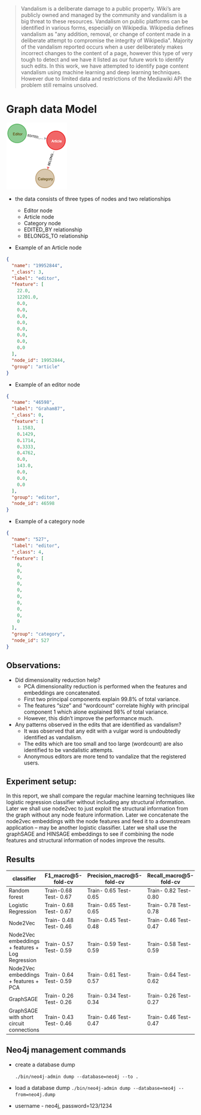 > Vandalism is a deliberate damage to a public property. Wiki’s are publicly owned and managed by the community and vandalism is a big threat to these resources. Vandalism on public platforms can be identified in various forms, especially on Wikipedia. Wikipedia defines vandalism as "any addition, removal, or change of content made in a deliberate attempt to compromise the integrity of Wikipedia". Majority of the vandalism reported occurs when a user deliberately makes incorrect changes to the content of a page, however this type of very tough to detect and we have it listed as our future work to identify such edits. In this work, we have attempted to identify page content vandalism using machine learning and deep learning techniques. However due to limited data and restrictions of the Mediawiki API the problem still remains unsolved.


# Graph data Model

![datamodel](./misc/graph.png)
    

- the data consists of three types of nodes and two relationships
    - Editor node
    - Article node
    - Category node
    - EDITED_BY relationship
    - BELONGS_TO relationship

- Example of an Article node

```json
{
  "name": "19952844",
  "_class": 3,
  "label": "editor",
  "feature": [
    22.0,
    12201.0,
    0.0,
    0.0,
    0.0,
    0.0,
    0.0,
    0.0,
    0.0,
    0.0
  ],
  "node_id": 19952844,
  "group": "article"
}
```
- Example of an editor node

```json
{
  "name": "46598",
  "label": "Graham87",
  "_class": 0,
  "feature": [
    1.1583,
    0.1429,
    0.1714,
    0.3333,
    0.4762,
    0.0,
    143.0,
    0.0,
    0.0,
    0.0
  ],
  "group": "editor",
  "node_id": 46598
}

```
- Example of a category node

```json
{
  "name": "527",
  "label": "editor",
  "_class": 4,
  "feature": [
    0,
    0,
    0,
    0,
    0,
    0,
    0,
    0,
    0,
    0
  ],
  "group": "category",
  "node_id": 527
}
```

## Observations:

-	Did dimensionality reduction help?
    -   PCA dimensionality reduction is performed when the features and embeddings are concatenated. 
    -	First two principal components explain 99.8% of total variance. 
    -	The features “size” and “wordcount” correlate highly with principal component 1 which alone explained 98% of total variance. 
    -	However, this didn’t improve the performance much.
-	Any patterns observed in the edits that are identified as vandalism?
    -	It was observed that any edit with a vulgar word is undoubtedly identified as vandalism.
    -	The edits which are too small and too large (wordcount) are also identified to be vandalistic attempts.
    -	Anonymous editors are more tend to vandalize that the registered users.

## Experiment setup:
In this report, we shall compare the regular machine learning techniques like logistic regression classifier without including any structural information. 
Later we shall use node2vec to just exploit the structural information from the graph without any node feature information. 
Later we concatenate the node2vec embeddings with the node features and feed it to a downstream application – may be another logistic classifier. 
Later we shall use the graphSAGE and HINSAGE embeddings to see if combining the node features and structural information of nodes improve the results.

## Results
 
classifier | F1_macro@5-fold-cv | Precision_macro@5-fold-cv | Recall_macro@5-fold-cv |
| -- | -- | -- |--|
| Random forest | Train-0.68 Test- 0.67 | Train- 0.65 Test- 0.65 | Train- 0.82 Test- 0.80 |
| Logistic Regression | Train- 0.68 Test- 0.67 | Train- 0.65 Test- 0.65|Train- 0.78 Test- 0.78|
| Node2Vec| Train- 0.48 Test- 0.46	| Train- 0.45 Test- 0.48 | Train- 0.46 Test- 0.47|
| Node2Vec embeddings + features  + Log Regression|  Train- 0.57 Test- 0.59| Train- 0.59 Test- 0.59| Train- 0.58 Test- 0.59|
| Node2Vec embeddings + features + PCA | Train- 0.64 Test- 0.59| Train- 0.61 Test- 0.57 | Train- 0.64 Test- 0.62|
|GraphSAGE|Train- 0.26 Test- 0.26 |	Train- 0.34 Test- 0.34|Train- 0.26 Test- 0.27|
|GraphSAGE with short circuit connections | Train- 0.43 Test- 0.46| Train- 0.46 Test- 0.47|	Train- 0.46 Test- 0.47|

## Neo4j management commands

- create a database dump
  
  `./bin/neo4j-admin dump --database=neo4j --to .`
 - load a database dump
    `./bin/neo4j-admin dump --database=neo4j --from=neo4j.dump`
 
- username - neo4j, password=123/1234 